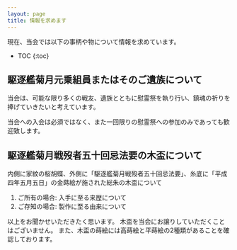 ```yaml
---
layout: page
title: 情報を求めます
---
```

現在、当会では以下の事柄や物について情報を求めています。

- TOC
{:toc}

## 駆逐艦菊月元乗組員またはそのご遺族について
当会は、可能な限り多くの戦友、遺族とともに慰霊祭を執り行い、鎮魂の祈りを捧げていきたいと考えています。

当会への入会は必須ではなく、また一回限りの慰霊祭への参加のみであっても歓迎致します。

## 駆逐艦菊月戦歿者五十回忌法要の木盃について
内側に家紋の桜胡蝶、外側に「駆逐艦菊月戦歿者五十回忌法要」、糸底に「平成四年五月五日」の金蒔絵が施された総朱の木盃について
1. ご所有の場合: 入手に至る来歴について
1. ご存知の場合: 製作に至る由来について

以上をお聞かせいただきたく思います。
木盃を当会にお譲りしていただくことはございません。
また、木盃の蒔絵には高蒔絵と平蒔絵の2種類があることを確認しております。
